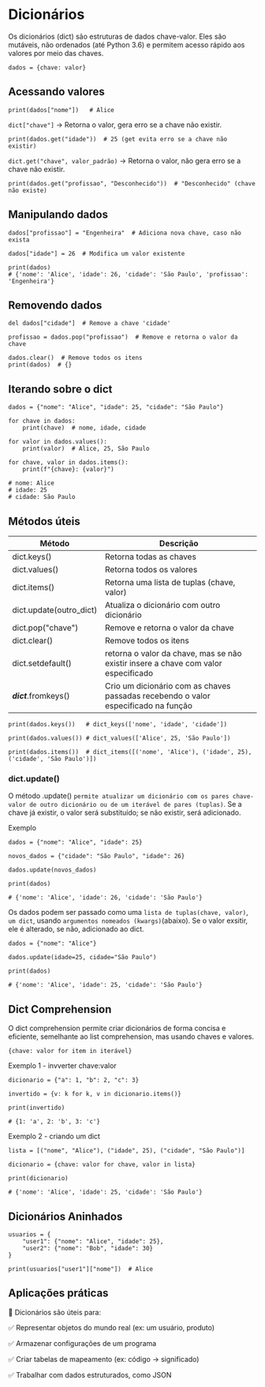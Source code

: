 # Dicionários

Os dicionários (dict) são estruturas de dados chave-valor. Eles são mutáveis, não ordenados (até Python 3.6) e permitem acesso rápido aos valores por meio das chaves.


    dados = {chave: valor}

## Acessando valores

    print(dados["nome"])   # Alice

`dict["chave"]` → Retorna o valor, gera erro se a chave não existir.

    print(dados.get("idade"))  # 25 (get evita erro se a chave não existir)

`dict.get("chave", valor_padrão)` → Retorna o valor, não gera erro se a chave não existir.

    print(dados.get("profissao", "Desconhecido"))  # "Desconhecido" (chave não existe)

## Manipulando dados

    dados["profissao"] = "Engenheira"  # Adiciona nova chave, caso não exista

    dados["idade"] = 26  # Modifica um valor existente

    print(dados)  
    # {'nome': 'Alice', 'idade': 26, 'cidade': 'São Paulo', 'profissao': 'Engenheira'}

## Removendo dados

    del dados["cidade"]  # Remove a chave 'cidade'

    profissao = dados.pop("profissao")  # Remove e retorna o valor da chave

    dados.clear()  # Remove todos os itens
    print(dados)  # {}

## Iterando sobre o dict

    dados = {"nome": "Alice", "idade": 25, "cidade": "São Paulo"}

    for chave in dados:  
        print(chave)  # nome, idade, cidade

    for valor in dados.values():
        print(valor)  # Alice, 25, São Paulo

    for chave, valor in dados.items():
        print(f"{chave}: {valor}") 

    # nome: Alice
    # idade: 25
    # cidade: São Paulo


## Métodos úteis

|Método|Descrição|
|---|---|
|dict.keys()|	Retorna todas as chaves|
|dict.values()|	Retorna todos os valores|
|dict.items()|	Retorna uma lista de tuplas (chave, valor)|
|dict.update(outro_dict)|	Atualiza o dicionário com outro dicionário|
|dict.pop("chave")|	Remove e retorna o valor da chave|
|dict.clear()|	Remove todos os itens|
|dict.setdefault()|	retorna o valor da chave, mas se não existir insere a chave com valor especificado|
|***dict***.fromkeys()|Crio um dicionário com as chaves passadas recebendo o valor especificado na função|

    print(dados.keys())   # dict_keys(['nome', 'idade', 'cidade'])

    print(dados.values()) # dict_values(['Alice', 25, 'São Paulo'])

    print(dados.items())  # dict_items([('nome', 'Alice'), ('idade', 25), ('cidade', 'São Paulo')])


### dict.update()

O método .update() `permite atualizar um dicionário com os pares chave-valor de outro dicionário ou de um iterável de pares (tuplas)`. Se a chave já existir, o valor será substituído; se não existir, será adicionado.

Exemplo

    dados = {"nome": "Alice", "idade": 25}

    novos_dados = {"cidade": "São Paulo", "idade": 26}

    dados.update(novos_dados)

    print(dados)

    # {'nome': 'Alice', 'idade': 26, 'cidade': 'São Paulo'}

Os dados podem ser passado como uma `lista de tuplas(chave, valor)`, `um dict`, usando `argumentos nomeados (kwargs)`(abaixo). Se o valor exsitir, ele é alterado, se não, adicionado ao dict.

    dados = {"nome": "Alice"}

    dados.update(idade=25, cidade="São Paulo")

    print(dados)

    # {'nome': 'Alice', 'idade': 25, 'cidade': 'São Paulo'}



## Dict Comprehension

O dict comprehension permite criar dicionários de forma concisa e eficiente, semelhante ao list comprehension, mas usando chaves e valores.

    {chave: valor for item in iterável}

Exemplo 1 - invverter chave:valor

    dicionario = {"a": 1, "b": 2, "c": 3}

    invertido = {v: k for k, v in dicionario.items()}

    print(invertido)

    # {1: 'a', 2: 'b', 3: 'c'}

Exemplo 2 - criando um dict

    lista = [("nome", "Alice"), ("idade", 25), ("cidade", "São Paulo")]

    dicionario = {chave: valor for chave, valor in lista}

    print(dicionario)
    
    # {'nome': 'Alice', 'idade': 25, 'cidade': 'São Paulo'}




## Dicionários Aninhados

    usuarios = {
        "user1": {"nome": "Alice", "idade": 25},
        "user2": {"nome": "Bob", "idade": 30}
    }

    print(usuarios["user1"]["nome"])  # Alice


## Aplicações práticas
📌 Dicionários são úteis para: 

✅ Representar objetos do mundo real (ex: um usuário, produto)

✅ Armazenar configurações de um programa

✅ Criar tabelas de mapeamento (ex: código → significado)

✅ Trabalhar com dados estruturados, como JSON
